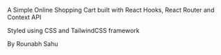 A Simple Online Shopping Cart built with React Hooks, React Router and Context API

Styled using CSS and TailwindCSS framework

By Rounabh Sahu
